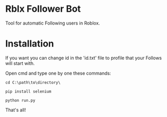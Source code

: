 # Rblx Follower Bot

Tool for automatic Following users in Roblox.


# Installation

If you want you can change id in the 'id.txt' file to profile that your Follows will start with.

Open cmd and type one by one these commands:



```
cd C:\path\to\directory\

pip install selenium

python run.py
```


That's all!
